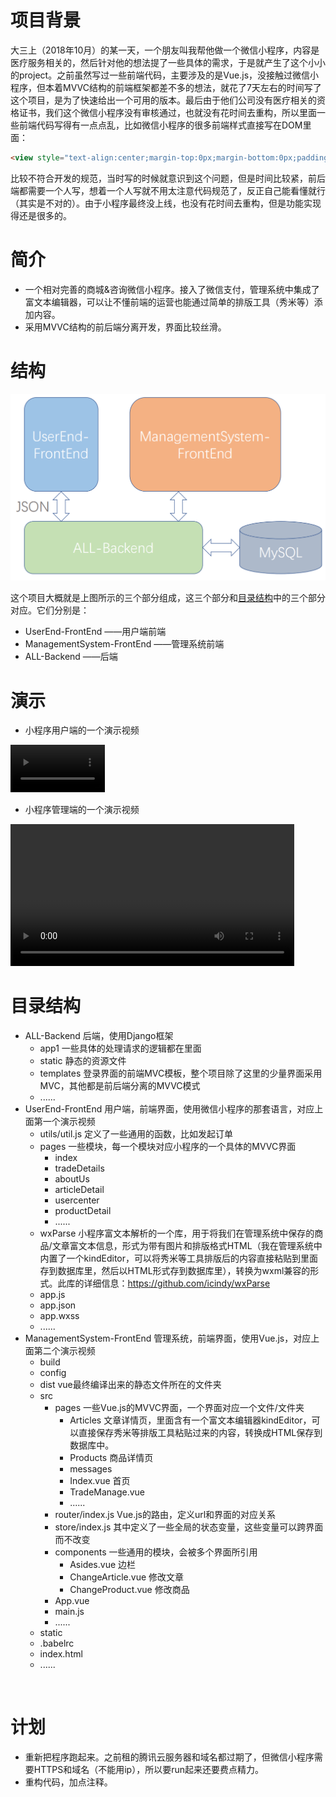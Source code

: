 # 项目背景

大三上（2018年10月）的某一天，一个朋友叫我帮他做一个微信小程序，内容是医疗服务相关的，然后针对他的想法提了一些具体的需求，于是就产生了这个小小的project。之前虽然写过一些前端代码，主要涉及的是Vue.js，没接触过微信小程序，但本着MVVC结构的前端框架都差不多的想法，就花了7天左右的时间写了这个项目，是为了快速给出一个可用的版本。最后由于他们公司没有医疗相关的资格证书，我们这个微信小程序没有审核通过，也就没有花时间去重构，所以里面一些前端代码写得有一点点乱，比如微信小程序的很多前端样式直接写在DOM里面：

```html
<view style="text-align:center;margin-top:0px;margin-bottom:0px;padding:0px;color:#5A5A5A;font-family:&quot;font-size:16px;white-space:normal;">
```

比较不符合开发的规范，当时写的时候就意识到这个问题，但是时间比较紧，前后端都需要一个人写，想着一个人写就不用太注意代码规范了，反正自己能看懂就行（其实是不对的）。由于小程序最终没上线，也没有花时间去重构，但是功能实现得还是很多的。

# 简介

- 一个相对完善的商城&咨询微信小程序。接入了微信支付，管理系统中集成了富文本编辑器，可以让不懂前端的运营也能通过简单的排版工具（秀米等）添加内容。
- 采用MVVC结构的前后端分离开发，界面比较丝滑。

# 结构

<img src="Illustrations\architecture.png" alt="image-20230222031759416" style="zoom:60%;" />

这个项目大概就是上图所示的三个部分组成，这三个部分和<a href="#dir-struct">目录结构</a>中的三个部分对应。它们分别是：

- UserEnd-FrontEnd	——用户端前端
- ManagementSystem-FrontEnd	——管理系统前端
- ALL-Backend	——后端

# 演示

- 小程序用户端的一个演示视频

<video src='Illustrations/小程序用户端＋邮件提醒.mp4' width='30%'></video>


- 小程序管理端的一个演示视频

<video src='Illustrations/小程序管理端.mp4' width='90%'></video>



# <span id="dir-struct">目录结构</span>

- ALL-Backend								后端，使用Django框架
  - app1										一些具体的处理请求的逻辑都在里面
  - static										静态的资源文件
  - templates								登录界面的前端MVC模板，整个项目除了这里的少量界面采用MVC，其他都是前后端分离的MVVC模式
  - ......
- UserEnd-FrontEnd							用户端，前端界面，使用微信小程序的那套语言，对应上面第一个演示视频
  - utils/util.js									定义了一些通用的函数，比如发起订单
  - pages											一些模块，每一个模块对应小程序的一个具体的MVVC界面
    - index
    - tradeDetails
    - aboutUs
    - articleDetail
    - usercenter
    - productDetail
    - ......
  - wxParse											小程序富文本解析的一个库，用于将我们在管理系统中保存的商品/文章富文本信息，形式为带有图片和排版格式HTML（我在管理系统中内置了一个kindEditor，可以将秀米等工具排版后的内容直接粘贴到里面存到数据库里，然后以HTML形式存到数据库里），转换为wxml兼容的形式。此库的详细信息：https://github.com/icindy/wxParse
  - app.js
  - app.json
  - app.wxss
  - ......
- ManagementSystem-FrontEnd					管理系统，前端界面，使用Vue.js，对应上面第二个演示视频
  - build
  - config
  - dist															vue最终编译出来的静态文件所在的文件夹
  - src
    - pages													一些Vue.js的MVVC界面，一个界面对应一个文件/文件夹
      - Articles											文章详情页，里面含有一个富文本编辑器kindEditor，可以直接保存秀米等排版工具粘贴过来的内容，转换成HTML保存到数据库中。
      - Products											商品详情页
      - messages
      - Index.vue											首页
      - TradeManage.vue
      - ......
    - router/index.js												Vue.js的路由，定义url和界面的对应关系
    - store/index.js													其中定义了一些全局的状态变量，这些变量可以跨界面而不改变
    - components													一些通用的模块，会被多个界面所引用
      - Asides.vue												边栏
      - ChangeArticle.vue									修改文章
      - ChangeProduct.vue								修改商品
    - App.vue
    - main.js
    - ......
  - static
  - .babelrc
  - index.html
  - ......

​		

# 计划

- 重新把程序跑起来。之前租的腾讯云服务器和域名都过期了，但微信小程序需要HTTPS和域名（不能用ip），所以要run起来还要费点精力。
- 重构代码，加点注释。
